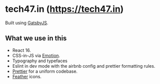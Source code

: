 # tech47.in (https://tech47.in)

Built using 
[GatsbyJS](https://github.com/gatsbyjs/gatsby).


## What we use in this


* React 16.
* CSS-in-JS via [Emotion](https://github.com/emotion-js/emotion).
* Typography and typefaces 
* Eslint in dev mode with the airbnb config and prettier formatting rules.
* [Prettier](https://github.com/prettier/prettier) for a uniform codebase.
* [Feather](https://feather.netlify.com/) icons.
